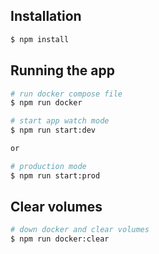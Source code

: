 ## Installation

```bash
$ npm install
```

## Running the app

```bash
# run docker compose file
$ npm run docker

# start app watch mode
$ npm run start:dev

or

# production mode
$ npm run start:prod
```

## Clear volumes

```bash
# down docker and clear volumes
$ npm run docker:clear
```